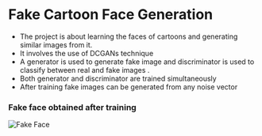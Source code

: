 # Fake Cartoon Face Generation


* The project is about learning the faces of cartoons and generating similar images from it.
* It involves the use of DCGANs technique 
* A generator is used to generate fake image and discriminator is used to classify between real and fake images . 
* Both generator and discriminator are trained simultaneously
* After training fake images can be generated from any noise vector



### Fake face obtained after training ###

   ![Fake Face](https://user-images.githubusercontent.com/48269177/102340502-32e86700-3fc9-11eb-9d3b-32dc79d0ab71.JPG)
